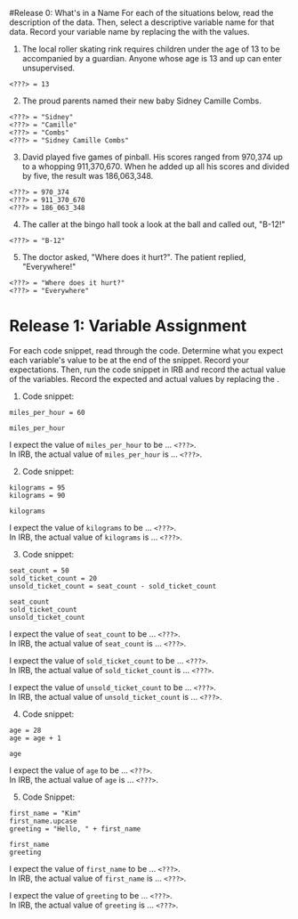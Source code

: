 #Release 0: What's in a Name
For each of the situations below, read the description of the data.  Then, select a descriptive variable name for that data.  Record your variable name by replacing the <???> with the values.

1.  The local roller skating rink requires children under the age of 13 to be accompanied by a guardian.  Anyone whose age is 13 and up can enter unsupervised.

  `<???> = 13`
  
2.  The proud parents named their new baby Sidney Camille Combs.

  `<???> = "Sidney"`  
  `<???> = "Camille"`  
  `<???> = "Combs"`  
  `<???> = "Sidney Camille Combs"`
  
3.  David played five games of pinball.  His scores ranged from 970,374 up to a whopping 911,370,670.  When he added up all his scores and divided by five, the result was 186,063,348.

  `<???> = 970_374`  
  `<???> = 911_370_670`  
  `<???> = 186_063_348`
  
4.  The caller at the bingo hall took a look at the ball and called out, "B-12!"

  `<???> = "B-12"`
  
5.  The doctor asked, "Where does it hurt?".  The patient replied, "Everywhere!"

  `<???> = "Where does it hurt?"`  
  `<???> = "Everywhere"`


# Release 1: Variable Assignment
For each code snippet, read through the code. Determine what you expect each variable's value to be at the end of the snippet. Record your expectations. Then, run the code snippet in IRB and record the actual value of the variables.  Record the expected and actual values by replacing the <???>.


1.  Code snippet:

  ```
  miles_per_hour = 60
  
  miles_per_hour
  ```
  
  I expect the value of `miles_per_hour` to be ... `<???>`.  
  In IRB, the actual value of `miles_per_hour` is ... `<???>`.


2.  Code snippet:

  ```
  kilograms = 95
  kilograms = 90
  
  kilograms
  ```
  
  I expect the value of `kilograms` to be ... `<???>`.  
  In IRB, the actual value of `kilograms` is ... `<???>`.
  

3.  Code snippet:

  ```
  seat_count = 50
  sold_ticket_count = 20
  unsold_ticket_count = seat_count - sold_ticket_count
  
  seat_count
  sold_ticket_count
  unsold_ticket_count
  ```
  
  I expect the value of `seat_count` to be ... `<???>`.  
  In IRB, the actual value of `seat_count` is ... `<???>`.
  
  I expect the value of `sold_ticket_count` to be ... `<???>`.  
  In IRB, the actual value of `sold_ticket_count` is ... `<???>`.
  
  I expect the value of `unsold_ticket_count` to be ... `<???>`.  
  In IRB, the actual value of `unsold_ticket_count` is ... `<???>`.
  

4.  Code snippet:

  ```
  age = 28
  age = age + 1
  
  age
  ```
  I expect the value of `age` to be ... `<???>`.  
  In IRB, the actual value of `age` is ... `<???>`.
  
  
5.  Code Snippet:

  ```
  first_name = "Kim"
  first_name.upcase
  greeting = "Hello, " + first_name
  
  first_name
  greeting
  ```

  I expect the value of `first_name` to be ... `<???>`.  
  In IRB, the actual value of `first_name` is ... `<???>`.
  
  I expect the value of `greeting` to be ... `<???>`.  
  In IRB, the actual value of `greeting` is ... `<???>`.



